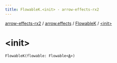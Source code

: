 ```yaml
---
title: FlowableK.<init> - arrow-effects-rx2
---
```


[arrow-effects-rx2](../../index.html) / [arrow.effects](../index.html) / [FlowableK](index.html) / [&lt;init&gt;](./-init-.html)

# &lt;init&gt;

`FlowableK(flowable: Flowable<`[`A`](index.html#A)`>)`